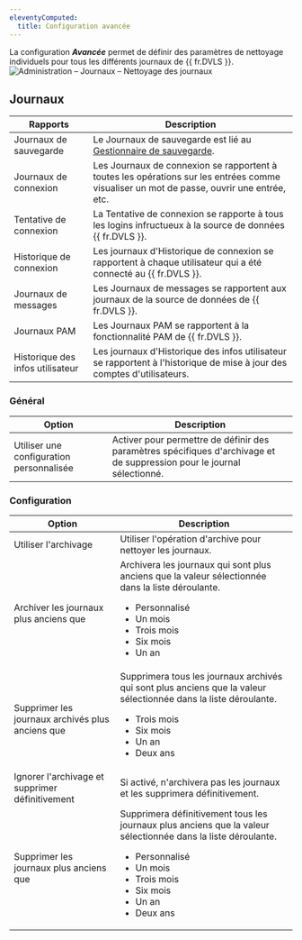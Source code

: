```yaml
---
eleventyComputed:
  title: Configuration avancée
---
```

La configuration ***Avancée*** permet de définir des paramètres de nettoyage individuels pour tous les différents journaux de {{ fr.DVLS }}.
![Administration – Journaux – Nettoyage des journaux](https://cdnweb.devolutions.net/docs/docs_en_server_ServerOp8161.png)

## Journaux
| Rapports           | Description                                                                                                      |
|-------------------|------------------------------------------------------------------------------------------------------------------|
| Journaux de sauvegarde       | Le Journaux de sauvegarde est lié au [Gestionnaire de sauvegarde](/server/web-interface/administration/backup/backup-manager/). |
| Journaux de connexion   | Les Journaux de connexion se rapportent à toutes les opérations sur les entrées comme visualiser un mot de passe, ouvrir une entrée, etc.            |
| Tentative de connexion     | La Tentative de connexion se rapporte à tous les logins infructueux à la source de données {{ fr.DVLS }}.                           |
| Historique de connexion     | Les journaux d'Historique de connexion se rapportent à chaque utilisateur qui a été connecté au {{ fr.DVLS }}.                        |
| Journaux de messages      | Les Journaux de messages se rapportent aux journaux de la source de données de {{ fr.DVLS }}.                                                   |
| Journaux PAM          | Les Journaux PAM se rapportent à la fonctionnalité PAM de {{ fr.DVLS }}.                                                               |
| Historique des infos utilisateur | Les journaux d'Historique des infos utilisateur se rapportent à l'historique de mise à jour des comptes d'utilisateurs.                                           |

### Général
| Option                   | Description                                                                              |
|--------------------------|------------------------------------------------------------------------------------------|
| Utiliser une configuration personnalisée | Activer pour permettre de définir des paramètres spécifiques d'archivage et de suppression pour le journal sélectionné. |

### Configuration
| Option                                | Description                                                            |
|---------------------------------------|------------------------------------------------------------------------|
| Utiliser l'archivage                         | Utiliser l'opération d'archive pour nettoyer les journaux.                           |
| Archiver les journaux plus anciens que               | Archivera les journaux qui sont plus anciens que la valeur sélectionnée dans la liste déroulante.<ul><li>Personnalisé</li><li>Un mois</li><li>Trois mois</li><li>Six mois</li><li>Un an</li></ul> |
| Supprimer les journaux archivés plus anciens que       | Supprimera tous les journaux archivés qui sont plus anciens que la valeur sélectionnée dans la liste déroulante.<ul><li>Trois mois</li><li>Six mois</li><li>Un an</li><li>Deux ans</li></ul> |
| Ignorer l'archivage et supprimer définitivement | Si activé, n'archivera pas les journaux et les supprimera définitivement. |
| Supprimer les journaux plus anciens que                | Supprimera définitivement tous les journaux plus anciens que la valeur sélectionnée dans la liste déroulante.<ul><li>Personnalisé</li><li>Un mois</li><li>Trois mois</li><li>Six mois</li><li>Un an</li><li>Deux ans</li></ul> |
